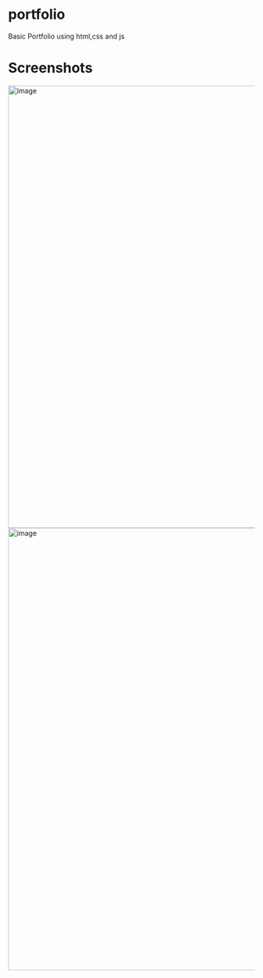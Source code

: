# portfolio
Basic Portfolio using html,css and js

# Screenshots
<img width="1914" height="901" alt="image" src="https://github.com/user-attachments/assets/2777ac6e-9632-4a5a-aa3c-30d3abff62a6" />

<img width="1914" height="901" alt="image" src="https://github.com/user-attachments/assets/192a6d2d-8c46-4130-a5b9-7376ff4fc426" />

